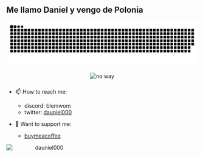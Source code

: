 
<h2 align="left">Me llamo Daniel y vengo de Polonia</h2>

<div align="center">
  <img src="https://raw.githubusercontent.com/dauniel000/dauniel000/output/github-snake-dark.svg" alt="Snake animation" />
</div>

###

<div align="center">
  <img src="https://spotify-recently-played-readme.vercel.app/api?user=c6mvunckjy4fzpmw7tufh6njp&count=1" alt="no way" />
  
</div>

###

- 📫 How to reach me:
  - discord: blemwom
  - twitter: [dauniel000](https://x.com/daunieldev)

- 💸 Want to support me:
  - [buymeacoffee](https://buymeacoffee.com/daunieldev)


<div align="center">
  <p><a href="https://www.buymeacoffee.com/dauniel000"> <img align="left" src="https://cdn.buymeacoffee.com/buttons/v2/default-yellow.png" height="50" width="210" alt="dauniel000" /></a></p><br><br>
</div>

